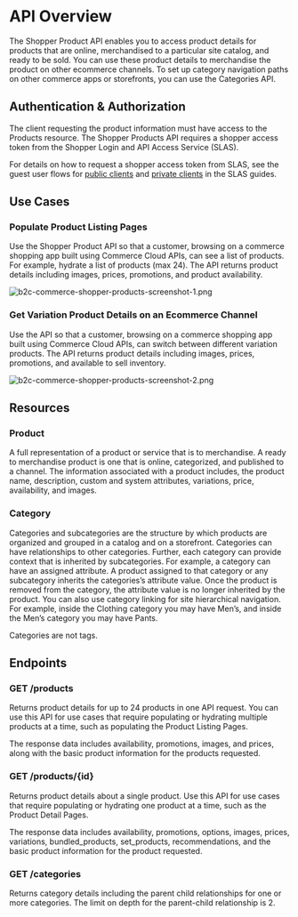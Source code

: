 # API Overview

The Shopper Product API enables you to access product details for products that are online, merchandised to a particular site catalog, and ready to be sold. You can use these product details to merchandise the product on other ecommerce channels. To set up category navigation paths on other commerce apps or storefronts, you can use the Categories API.

## Authentication & Authorization

The client requesting the product information must have access to the Products resource. The Shopper Products API requires a shopper access token from the Shopper Login and API Access Service (SLAS).

For details on how to request a shopper access token from SLAS, see the guest user flows for [public clients](https://developer.salesforce.com/docs/commerce/commerce-api/guide/slas-public-client.html#guest-user) and [private clients](https://developer.salesforce.com/docs/commerce/commerce-api/guide/slas-private-client.html#guest-user) in the SLAS guides.

## Use Cases

### Populate Product Listing Pages

Use the Shopper Product API so that a customer, browsing on a commerce shopping app built using Commerce Cloud APIs, can see a list of products. For example, hydrate a list of products (max 24). The API returns product details including images, prices, promotions, and product availability.

![b2c-commerce-shopper-products-screenshot-1.png](https://resources.docs.salesforce.com/rel1/doc/en-us/static/misc/b2c-commerce-shopper-products-screenshot-1.png)

### Get Variation Product Details on an Ecommerce Channel

Use the API so that a customer, browsing on a commerce shopping app built using Commerce Cloud APIs, can switch between different variation products. The API returns product details including images, prices, promotions, and available to sell inventory.

![b2c-commerce-shopper-products-screenshot-2.png](https://resources.docs.salesforce.com/rel1/doc/en-us/static/misc/b2c-commerce-shopper-products-screenshot-2.png)

## Resources

### Product

A full representation of a product or service that is to merchandise. A ready to merchandise product is one that is online, categorized, and published to a channel. The information associated with a product includes, the product name, description, custom and system attributes, variations, price, availability, and images.

### Category

Categories and subcategories are the structure by which products are organized and grouped in a catalog and on a storefront. Categories can have relationships to other categories. Further, each category can provide context that is inherited by subcategories. For example, a category can have an assigned attribute. A product assigned to that category or any subcategory inherits the categories’s attribute value. Once the product is removed from the category, the attribute value is no longer inherited by the product. You can also use category linking for site hierarchical navigation. For example, inside the Clothing category you may have Men’s, and inside the Men’s category you may have Pants.

Categories are not tags.

## Endpoints

### GET /products

Returns product details for up to 24 products in one API request. You can use this API for use cases that require populating or hydrating multiple products at a time, such as populating the Product Listing Pages.

The response data includes availability, promotions, images, and prices, along with the basic product information for the products requested.

### GET /products/{id}

Returns product details about a single product. Use this API for use cases that require populating or hydrating one product at a time, such as the Product Detail Pages.

The response data includes availability, promotions, options, images, prices, variations, bundled_products, set_products, recommendations, and the basic product information for the product requested.

### GET /categories

Returns category details including the parent child relationships for one or more categories. The limit on depth for the parent-child relationship is 2.
